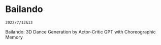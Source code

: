 # Bailando

`2022/7/12&13`

Bailando: 3D Dance Generation by Actor-Critic GPT with Choreographic Memory  